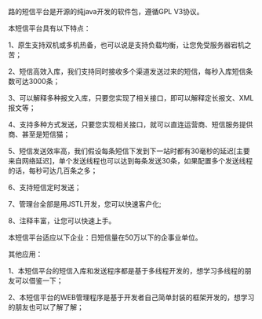 路的短信平台是开源的纯java开发的软件包，遵循GPL V3协议。

本短信平台具有以下特点：

1、原生支持双机或多机热备，也可以说是支持负载均衡，让您免受服务器宕机之苦；

2、短信高效入库，我们支持同时接收多个渠道发送过来的短信，每秒入库短信条数可达3000条；

3、可以解释多种报文入库，只要您实现了相关接口，即可以解释定长报文、XML报文等；

4、支持多种方式发送，只要您实现相关接口，就可以直连运营商、短信服务提供商、甚至是短信猫；

5、短信发送效率高，我们假设每条短信下发到下一站时都有30毫秒的延迟[主要来自网络延迟]，单个发送线程也可以达到每条发送30条，如果配置多个发送线程的话，每秒可达几百条之多；

6、支持短信定时发送；

7、管理台全部是用JSTL开发，您可以快速客户化;

8、注释丰富，让您可以快速上手。







本短信平台适应以下企业：日短信量在50万以下的企事业单位。





其他应用：

1、本短信平台的短信入库和发送程序都是基于多线程开发的，想学习多线程的朋友可以借鉴一下；

2、本短信平台的WEB管理程序是基于开发者自己简单封装的框架开发的，想学习的朋友也可以了解了解；